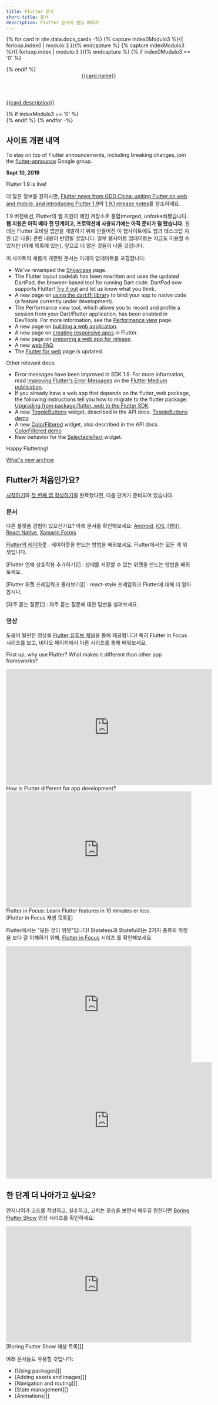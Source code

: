 ```yaml
---
title: Flutter 문서
short-title: 문서
description: Flutter 문서의 랜딩 페이지
---
```


{% for card in site.data.docs_cards -%}
  {% capture index0Modulo3 %}{{ forloop.index0 | modulo:3 }}{% endcapture %}
  {% capture indexModulo3 %}{{ forloop.index | modulo:3 }}{% endcapture %}
  {% if index0Modulo3 == '0' %}
  <div class="card-deck mb-4">
  {% endif %}
    <a class="card" href="{{card.url}}">
      <div class="card-body">
        <header class="card-title">{{card.name}}</header>
        <p class="card-text">{{card.description}}</p>
      </div>
    </a>
  {% if indexModulo3 == '0' %}
  </div>
  {% endif %}
{% endfor -%}

<a name="latest-release"></a>
## 사이트 개편 내역

To stay on top of Flutter announcements,
including breaking changes, join the
[flutter-announce][] Google group.

**Sept 10, 2019**

Flutter 1.9 is live!

더 많은 정보를 원하시면, [Flutter news from GDD China: uniting Flutter on web and mobile, and introducing Flutter
1.9](https://developers.googleblog.com/2019/09/flutter-news-from-gdd-china-flutter1.9.html?m=1)와
[1.9.1 release notes]({{site.github}}/flutter/flutter/wiki/Release-Notes-Flutter-1.9.1)를
참조하세요.

1.9 버전에선, Flutter의 웹 지원이 
메인 저장소로 통합(merged, unforked)됐습니다.
**웹 지원은 아직 베타 전 단계이고, 
프로덕션에 사용되기에는 아직 준비가 덜 됐습니다.**
원래는 Flutter 모바일 앱만을 개발하기 위해 만들어진 이 웹사이트에도 
웹과 데스크탑 지원 (곧 나올) 관련 내용이 반영될 것입니다.
일부 웹사이트 업데이트는 지금도 이용할 수 있지만 (아래 목록에 있는),
앞으로 더 많은 것들이 나올 것입니다.

이 사이트의 새롭게 개편된 문서는 아래의 업데이트를 포함합니다:  

* We've revamped the [Showcase](/showcase) page.
* The Flutter layout codelab has been rewritten and
  uses the updated DartPad, the browser-based tool for
  running Dart code. DartPad now supports Flutter!
  [Try it out](/docs/codelabs/layout-basics)
  and let us know what you think.
* A new page on [using the dart:ffi
  library](/docs/development/platform-integration/c-interop)
  to bind your app to native code (a feature currently under
  development).
* The Performance view tool, which allows you to record
  and profile a session from your Dart/Flutter application,
  has been enabled in DevTools. For more information,
  see the [Performance
  view](/docs/development/tools/devtools/performance)
  page.
* A new page on
  [building a web application](/docs/get-started/web).
* A new page on [creating responsive
  apps](/docs/development/ui/layout/responsive)
  in Flutter.
* A new page on
  [preparing a web app for release](/docs/deployment/web).
* A new [web FAQ](/docs/development/platform-integration/web).
* The [Flutter for web](/web) page is updated.

Other relevant docs:

* Error messages have been improved in SDK 1.9.
  For more information, read [Improving Flutter's
  Error Messages](https://medium.com/flutter/improving-flutters-error-messages-e098513cecf9)
  on the [Flutter Medium publication](https://medium.com/flutter).
* If you already have a web app that depends on the
  flutter_web package, the following instructions tell
  you how to migrate to the flutter package:
  [Upgrading from package:flutter_web to the Flutter
  SDK](https://github.com/flutter/flutter/wiki/Upgrading-from-package:flutter_web-to-the-Flutter-SDK).
* A new [ToggleButtons]({{site.api}}/flutter/material/ToggleButtons-class.html)
  widget, described in the API docs.
  [ToggleButtons demo]({{site.github}}/csells/flutter_toggle_buttons)
* A new [ColorFiltered]({{site.api}}/flutter/widgets/ColorFiltered-class.html)
  widget, also described in the API docs.
  [ColorFiltered demo]({{site.github}}/csells/flutter_color_filter)
* New behavior for the
  [SelectableText]({{site.api}}/flutter/material/SelectableText-class.html)
  widget.

Happy Fluttering!

[What's new archive][]

## Flutter가 처음인가요?

[시작하기]()와
 [첫 번째 앱 작성하기]()를 완료했다면, 
다음 단계가 준비되어 있습니다.

### 문서

다른 플랫폼 경험이 있으신가요? 아래 문서를 확인해보세요:
[Android][], [iOS][], [웹][], [React Native][],
[Xamarin.Forms][]

[Flutter의 레이아웃]()
: 레이아웃을 만드는 방법을 배워보세요. Flutter에서는 모든 게 위젯입니다.

[Flutter 앱에 상호작용 추가하기][]
: 상태를 저장할 수 있는 위젯을 만드는 방법을 배워보세요.

[Flutter 위젯 프레임워크 둘러보기][]
: react-style 프레임워크 Flutter에 대해 더 알아봅시다.

[자주 묻는 질문][]
: 자주 묻는 질문에 대한 답변을 살펴보세요.

### 영상

도움이 될만한 영상을 [Flutter 유튜브 채널]()을 통해 제공합니다!
특히 Flutter in Focus 시리즈를 보고, 
비디오 페이지에서 다른 시리즈를 통해 배워보세요.

First up, why use Flutter? What makes it different than other
app frameworks?

<iframe width="560" height="315" src="https://www.youtube.com/embed/l-YO9CmaSUM" frameborder="0" allow="accelerometer; autoplay; encrypted-media; gyroscope; picture-in-picture" allowfullscreen></iframe><br>
How is Flutter different for app development?

<iframe style="max-width: 100%" width="560" height="315" src="https://www.youtube.com/embed/wgTBLj7rMPM" frameborder="0" allow="accelerometer; autoplay; encrypted-media; gyroscope; picture-in-picture" allowfullscreen></iframe>
Flutter in Focus: Learn Flutter features in 10 minutes or less.<br>
[Flutter in Focus 재생 목록][]

Flutter에서는 "모든 것이 위젯"입니다!
Stateless과 Stateful라는 2가지 종류의 위젯을 보다 잘 이해하기 위해,
[Flutter in Focus]() 시리즈
를 확인해보세요.

<iframe style="max-width: 100%" width="560" height="315" src="https://www.youtube.com/embed/wE7khGHVkYY" frameborder="0" allow="accelerometer; autoplay; encrypted-media; gyroscope; picture-in-picture" allowfullscreen></iframe> <iframe width="560" height="315" src="https://www.youtube.com/embed/AqCMFXEmf3w" frameborder="0" allow="accelerometer; autoplay; encrypted-media; gyroscope; picture-in-picture" allowfullscreen></iframe>

## 한 단계 더 나아가고 싶나요?

엔지니어가 코드를 작성하고, 실수하고, 고치는 모습을 보면서 배우길 원한다면
[Boring Flutter Show]()
영상 시리즈를 확인하세요:

<iframe style="max-width: 100%" width="560" height="315" src="https://www.youtube.com/embed/vqPG1tU6-c0" frameborder="0" allow="accelerometer; autoplay; encrypted-media; gyroscope; picture-in-picture" allowfullscreen></iframe>
[Boring Flutter Show 재생 목록][]

아래 문서들도 유용할 것입니다:

* [Using packages][]
* [Adding assets and images][]
* [Navigation and routing][]
* [State management][]
* [Animations][]


[A tour of the Flutter widget framework]: /docs/development/ui/widgets-intro
[리소스 및 이미지 추가하기]: /docs/development/ui/assets-and-images
[Adding interactivity to your Flutter app]: /docs/development/ui/interactive
[Android]: /docs/get-started/flutter-for/android-devs
[애니메이션]: /docs/development/ui/animations
[Boring Flutter Show]: https://www.youtube.com/watch?v=vqPG1tU6-c0&list=PLjxrf2q8roU28W3pXbISJbVA5REsA41Sx&index=3&t=9s
[Boring Flutter Show playlist]: https://www.youtube.com/watch?v=vqPG1tU6-c0&list=PLjxrf2q8roU28W3pXbISJbVA5REsA41Sx&index=3&t=9s
[Building layouts]: /docs/development/ui/layout
[FAQ]: /docs/resources/faq
[flutter-announce]: https://groups.google.com/forum/#!forum/flutter-announce
[Flutter in Focus]: https://www.youtube.com/playlist?list=PLjxrf2q8roU2HdJQDjJzOeO6J3FoFLWr2
[Flutter in Focus playlist]: https://www.youtube.com/playlist?list=PLjxrf2q8roU2HdJQDjJzOeO6J3FoFLWr2
[Flutter Youtube channel]: {{site.social.youtube}}
[Get Started]: /docs/get-started/install
[iOS]: /docs/get-started/flutter-for/ios-devs
[내비게이션 및 라우팅]: /docs/development/ui/navigation
[React Native]: /docs/get-started/flutter-for/react-native-devs
[상태 관리]: /docs/development/data-and-backend/state-mgmt/intro
[패키지 사용하기]: /docs/development/packages-and-plugins/using-packages
[videos]: /docs/resources/videos
[Web]: /docs/get-started/flutter-for/web-devs
[What's new archive]: /docs/whats-new-archive
[Write Your First Flutter App,]: /docs/get-started/codelab
[Xamarin.Forms]: /docs/get-started/flutter-for/xamarin-forms-devs

